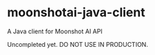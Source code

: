 # moonshotai-java-client
A Java client for Moonshot AI API

Uncompleted yet. DO NOT USE IN PRODUCTION.
